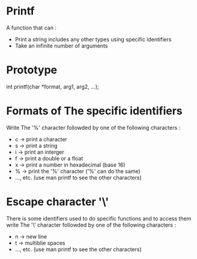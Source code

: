 # Printf

A function that can :

- Print a string includes any other types using specific identifiers
- Take an infinite number of arguments

# Prototype

int printf(char *format, arg1, arg2, ...);
 
# Formats of The specific identifiers

Write The '%' character followded by one of the following characters :

- c -> print a character
- s -> print a string
- i -> print an interger
- f -> print a double or a float
- x -> print a number in hexadecimal (base 16)
- % -> print the '%' character ('\%' can do the same)
- ..., etc. (use man printf to see the other characters)
# Escape character '\\'

There is some identifiers used to do specific functions and to access them
write The '\\' character followded by one of the following characters :

- n -> new line
- t -> multiblie spaces
- ..., etc. (use man printf to see the other characters)

